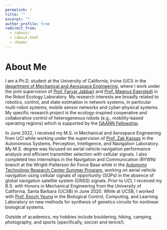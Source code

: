 ```yaml
---
permalink: /
title: ""
excerpt: ""
author_profile: true
redirect_from: 
  - /about/
  - /about.html
  - /home/
---
```


# About Me
I am a Ph.D. student at the University of California, Irvine (UCI) in the [department of Mechanical and Aerospace Engineering](https://engineering.uci.edu/dept/mae), where I work under the joint supervision of [Prof. Faryar Jabbari](https://engineering.uci.edu/users/faryar-jabbari) and [Prof. Magnus Egerstedt](https://engineering.uci.edu/users/magnus-egerstedt) in the Robot Ecology Laboratory. My research interests are broadly related to robotics, control, and state estimation in network systems, in particular multi-robot systems, mobile sensor networks and cyber-physical systems. My specific research project is the ecology-inspired cooperative and collaborative control of heterogeneous robots (e.g., mobility-based operating regions) which is supported by the [GAANN Fellowship](https://www2.ed.gov/programs/gaann/index.html).

In June 2022, I received my M.S. in Mechanical and Aerospace Engineering from UCI while working under the supervision of [Prof. Zak Kassas](https://engineering.osu.edu/people/kassas.2) in the Autonomous Systems, Perception, Intelligence, and Navigation Laboratory. My M.S. degree was focused on aerial vehicle navigation performance analysis and efficient transmitter selection with cellular signals. I also completed two internships in the Navigation and Communication (RYWN) branch at the Wright-Patterson Air Force Base while in the [Autonomy Technology Research Center Summer Program](https://udayton.edu/engineering/departments/electrical_and_computer/faculty_activities/atr-center-summer-program/index.php), working on aerial vehicle navigation using cellular signals of opportunity (SOPs) in the absence of global navigation satellite system (GNSS) signals. Prior to UCI, I received my B.S. with Honors in Mechanical Engineering from the University of California, Santa Barbara (UCSB) in June 2020. While at UCSB, I worked with [Prof. Enoch Yeung](https://engineering.ucsb.edu/people/enoch-yeung) in the Biological Control, Computing, and Learning Laboratory on new methods for synthesis of genetics circuits for nonlinear biological systems.

Outside of academics, my hobbies include bouldering, hiking, camping, photography, and sports (specifically, soccer and tennis!).
